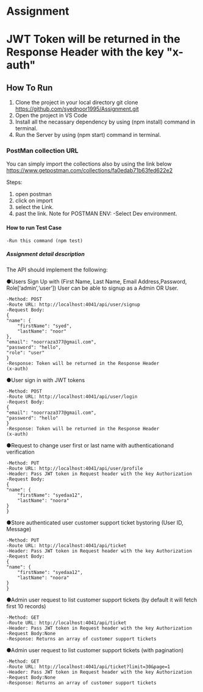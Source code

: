 

# Assignment

# JWT Token will be returned in the Response Header with the key "x-auth"
## How To Run
1) Clone the project in your local directory
    git clone https://github.com/syednoor1995/Assignment.git
2) Open the project in VS Code
3) Install all the necassary dependency by using (npm install) command in terminal.
4) Run the Server by using (npm start) command in terminal.

    
### PostMan collection URL
You can simply import the collections also by using the link below
https://www.getpostman.com/collections/fa0edab71b63fed622e2

Steps:
1) open postman
2) click on import
3) select the Link.
4) past the link.
Note for POSTMAN ENV: 
    -Select Dev environment.


#### How to run Test Case
    -Run this command (npm test)
    
##### Assignment detail description
The API should implement the following:

●Users Sign Up with (First Name, Last Name, Email Address,Password, Role[‘admin’,‘user’])
  User can be able to signup as a Admin OR User.
  
    -Method: POST
    -Route URL: http://localhost:4041/api/user/signup
    -Request Body:
    {
    "name": {
        "firstName": "syed",
        "lastName": "noor"
    },
    "email": "noorraza377@gmail.com",
    "password": "hello",
    "role": "user"
    }
	-Response: Token will be returned in the Response Header
	(x-auth)	
●User sign in with JWT tokens

    -Method: POST
    -Route URL: http://localhost:4041/api/user/login
    -Request Body:
    {
    "email": "noorraza377@gmail.com",
    "password": "hello"
    }
	-Response: Token will be returned in the Response Header
	(x-auth)
●Request to change user first or last name with authenticationand verification

    -Method: PUT
    -Route URL: http://localhost:4041/api/user/profile
    -Header: Pass JWT token in Request header with the key Authorization
    -Request Body:
    {
    "name": {
        "firstName": "syedaa12",
        "lastName": "noora"
    }
    }
●Store authenticated user customer support ticket bystoring (User ID, Message)

    -Method: PUT
    -Route URL: http://localhost:4041/api/ticket
    -Header: Pass JWT token in Request header with the key Authorization
    -Request Body:
    {
    "name": {
        "firstName": "syedaa12",
        "lastName": "noora"
    }
    }
●Admin user request to list customer support tickets (by default it will fetch first 10 records)

    -Method: GET
    -Route URL: http://localhost:4041/api/ticket
    -Header: Pass JWT token in Request header with the key Authorization
    -Request Body:None
    -Response: Returns an array of customer support tickets
    
●Admin user request to list customer support tickets (with pagination)

    -Method: GET
    -Route URL: http://localhost:4041/api/ticket?limit=30&page=1
    -Header: Pass JWT token in Request header with the key Authorization
    -Request Body:None
    -Response: Returns an array of customer support tickets
